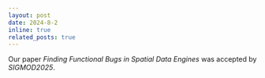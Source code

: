 ```yaml
---
layout: post
date: 2024-8-2
inline: true
related_posts: true
---
```


Our paper *Finding Functional Bugs in Spatial Data Engines* was accepted by *SIGMOD2025*.